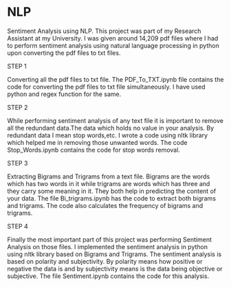 # NLP
Sentiment Analysis using NLP.
This project was part of my Research Assistant at my University. I was given around 14,209 pdf files where I had to perform sentiment analysis using natural language processing in python upon converting the pdf files to txt files.

STEP 1

Converting all the pdf files to txt file. The PDF_To_TXT.ipynb file contains the code for converting the pdf files to txt file simultaneously. I have used python and regex function for the same.

STEP 2

While performing sentiment analysis of any text file it is important to remove all the redundant data.The data which holds no value in your analysis. By redundant data I mean stop words,etc. I wrote a code using nltk library which helped me in removing those unwanted words. The code Stop_Words.ipynb contains the code for stop words removal.

STEP 3 

Extracting Bigrams and Trigrams from a text file. Bigrams are the words which has two words in it while trigrams are words which has three and they carry some meaning in it. They both help in predicting the content of your data. The file Bi_trigrams.ipynb has the code to extract both bigrams and trigrams. The code also calculates the frequency of bigrams and trigrams.

STEP 4 

Finally the most important part of this project was performing Sentiment Analysis on those files. I implemented the sentiment analysis in python using nltk library based on Bigrams and Trigrams. The sentiment analysis is based on polarity and subjectivity. By polarity means how positive or negative the data is and by subjectivity means is the data being objective or subjective. The file Sentiment.ipynb contains the code for this analysis.
